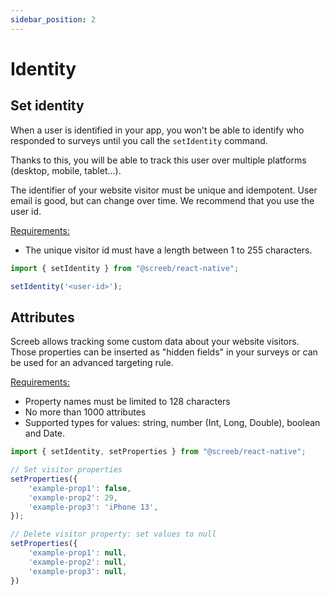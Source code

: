 ```yaml
---
sidebar_position: 2
---
```


# Identity

## Set identity

When a user is identified in your app, you won't be able to identify who responded to surveys until you call the `setIdentity` command.

Thanks to this, you will be able to track this user over multiple platforms (desktop, mobile, tablet...).

The identifier of your website visitor must be unique and idempotent. User email is good, but can change over time. We recommend that you use the user id.

<u>Requirements:</u>

* The unique visitor id must have a length between 1 to 255 characters.

```js
import { setIdentity } from "@screeb/react-native";

setIdentity('<user-id>');
```

## Attributes

Screeb allows tracking some custom data about your website visitors. Those properties can be inserted as "hidden fields" in your surveys or can be used for an advanced targeting rule.

<u>Requirements:</u>

* Property names must be limited to 128 characters
* No more than 1000 attributes
* Supported types for values: string, number (Int, Long, Double), boolean and Date.

```js
import { setIdentity, setProperties } from "@screeb/react-native";

// Set visitor properties
setProperties({
    'example-prop1': false,
    'example-prop2': 29,
    'example-prop3': 'iPhone 13',
});

// Delete visitor property: set values to null
setProperties({
    'example-prop1': null,
    'example-prop2': null,
    'example-prop3': null,
})
```
